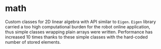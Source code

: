 # math

Custom classes for 2D linear algebra with API similar to `Eigen`.
`Eigen` library carried a too high computational burden for the robot online application, thus simple classes wrapping plain arrays were written.
Performance has increased 10 times thanks to these simple classes with the hard-coded number of stored elements.

